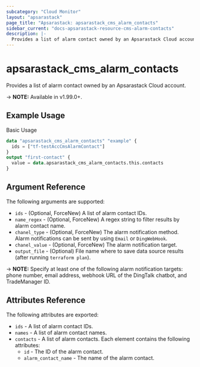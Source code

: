 ```yaml
---
subcategory: "Cloud Monitor"
layout: "apsarastack"
page_title: "Apsarastack: apsarastack_cms_alarm_contacts"
sidebar_current: "docs-apsarastack-resource-cms-alarm-contacts"
description: |-
  Provides a list of alarm contact owned by an Apsarastack Cloud account.
---
```


# apsarastack\_cms\_alarm\_contacts

Provides a list of alarm contact owned by an Apsarastack Cloud account.

-> **NOTE:** Available in v1.99.0+.

## Example Usage

Basic Usage

```terraform
data "apsarastack_cms_alarm_contacts" "example" {
  ids = ["tf-testAccCmsAlarmContact"]
}
output "first-contact" {
  value = data.apsarastack_cms_alarm_contacts.this.contacts
}
```

## Argument Reference

The following arguments are supported:

* `ids` - (Optional, ForceNew) A list of alarm contact IDs. 
* `name_regex` - (Optional, ForceNew) A regex string to filter results by alarm contact name. 
* `chanel_type` - (Optional, ForceNew)  The alarm notification method. Alarm notifications can be sent by using `Email` or `DingWebHook`.
* `chanel_value` - (Optional, ForceNew)  The alarm notification target.
* `output_file` - (Optional) File name where to save data source results (after running `terraform plan`). 

-> **NOTE:** Specify at least one of the following alarm notification targets: phone number, email address, webhook URL of the DingTalk chatbot, and TradeManager ID.

## Attributes Reference

The following attributes are exported:

* `ids` - A list of alarm contact IDs.
* `names` - A list of alarm contact names.
* `contacts` - A list of alarm contacts. Each element contains the following attributes:
    * `id` - The ID of the alarm contact.
    * `alarm_contact_name` - The name of the alarm contact.
